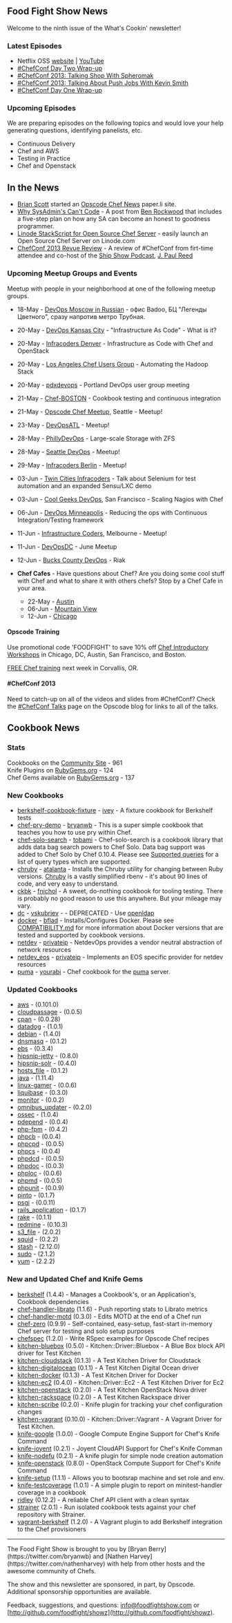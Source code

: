 Food Fight Show News
-------------------
Welcome to the ninth issue of the What's Cookin' newsletter!

### Latest Episodes
* Netflix OSS [website](http://foodfightshow.org/2013/05/netflix-oss.html) | [YouTube](http://www.youtube.com/watch?v=A69uTnfQgB8)
* [\#ChefConf Day Two Wrap-up](http://foodfightshow.org/2013/04/chefconf-day-two-wrap-up.html)
* [\#ChefConf 2013:  Talking Shop With Spheromak](http://foodfightshow.org/2013/04/chefconf-2013-talking-shop-with-spheromak.html)
* [\#ChefConf 2013:  Talking About Push Jobs With Kevin Smith](http://foodfightshow.org/2013/04/chefconf-2013-talking-about-push-jobs-with-kevin-smith.html)
* [\#ChefConf Day One Wrap-up](http://foodfightshow.org/2013/04/chefconf-2013-day-1-wrap-up.html)

### Upcoming Episodes
We are preparing episodes on the following topics and would love your help generating questions, identifying panelists, etc.

* Continuous Delivery
* Chef and AWS
* Testing in Practice
* Chef and Openstack

In the News
-----------

*  [Brian Scott](http://twitter.com/brainscott) started an [Opscode Chef News](http://chef.bscott.me/) paper.li site.
* [Why SysAdmin's Can't Code](http://cuddletech.com/blog/?p=817) - A post from [Ben Rockwood](https://twitter.com/benr) that includes a five-step plan on how any SA can become an honest to goodness programmer.
* [Linode StackScript for Open Source Chef Server](https://www.linode.com/stackscripts/view/?StackScriptID=6566) - easily launch an Open Source Chef Server on Linode.com
* [ChefConf 2013 Revue Review](http://soberbuildengineer.com/blog/2013/05/chefconf-2013-revue-review/) - A review of \#ChefConf from firt-time attendee and co-host of the [Ship Show Podcast](http://theshipshow.com/), [J. Paul Reed](https://twitter.com/SoberBuildEng)

### Upcoming Meetup Groups and Events
Meetup with people in your neighborhood at one of the following meetup groups.

* 18-May - [DevOps Moscow in Russian](http://www.meetup.com/DevOps-Moscow-in-Russian/events/113102122/) - офис Badoo, БЦ "Легенды Цветного", сразу напротив метро Трубная.
* 20-May - [DevOps Kansas City](http://www.meetup.com/DevOps-Kansas-City/events/118381142/) - "Infrastructure As Code" - What is it?
* 20-May - [Infracoders Denver](http://www.meetup.com/Infracoders-Denver/events/118388152/) - Infrastructure as Code with Chef and OpenStack
* 20-May - [Los Angeles Chef Users Group](http://www.meetup.com/Los-Angeles-Chef-Users-Group/events/117028672/) - Automating the Hadoop Stack
* 20-May - [pdxdevops](http://calagator.org/events/1250464204) - Portland DevOps user group meeting
* 21-May - [Chef-BOSTON](http://www.meetup.com/Chef-BOSTON/events/76429592/) - Cookbook testing and continuous integration
* 21-May - [Opscode Chef Meetup](http://www.meetup.com/Opscode-Chef-Meetup/events/117063392/), Seattle - Meetup!
* 23-May - [DevOpsATL](http://www.meetup.com/DevOpsATL/events/113551412/) - Meetup!
* 28-May - [PhillyDevOps](http://phillydevops.org/) - Large-scale Storage with ZFS
* 28-May - [Seattle DevOps](http://www.meetup.com/Seattle-DevOps-Meetup-Group/events/112283222/) - Meetup!
* 29-May - [Infracoders Berlin](http://www.meetup.com/Infracoders-Berlin/events/116452472/) - Meetup!
* 03-Jun - [Twin Cities Infracoders](http://www.meetup.com/Twin-Cities-Infracoders/events/118181862/) - Talk about Selenium for test automation and an expanded Sensu/LXC demo
* 03-Jun - [Cool Geeks DevOps](http://www.meetup.com/Cool-Geeks-DevOps/events/119749612/), San Francisco - Scaling Nagios with Chef
* 06-Jun - [DevOps Minneapolis](http://www.meetup.com/DevOps-Minneapolis/events/117096482/) - Reducing the ops with Continuous Integration/Testing framework
* 11-Jun - [Infrastructure Coders](http://www.meetup.com/Infrastructure-Coders/events/117237112/), Melbourne - Meetup!
* 11-Jun - [DevOpsDC](http://www.meetup.com/DevOpsDC/events/112312272/) - June Meetup
* 12-Jun - [Bucks County DevOps](http://www.meetup.com/Bucks-County-DevOps/events/119675632/) - Riak

* **Chef Cafes** - Have questions about Chef? Are you doing some cool stuff with Chef and what to share it with others chefs?  Stop by a Chef Cafe in your area.
  * 22-May - [Austin](http://austinchefcafe0513-eorg.eventbrite.com/)
  * 06-Jun - [Mountain View](http://www.meetup.com/The-Bay-Area-Chef-User-Group/events/116486342/)
  * 12-Jun - [Chicago](http://www.meetup.com/Chicago-Chef-User-Group/events/dkcfndyrjbrb/)


#### Opscode Training

Use promotional code 'FOODFIGHT' to save 10% off [Chef Introductory Workshops](http://opscode.eventbrite.com/) in Chicago, DC, Austin, San Francisco, and Boston.

[FREE Chef training](http://www.eventbrite.com/event/6364994871) next week in Corvallis, OR.

#### #ChefConf 2013

Need to catch-up on all of the videos and slides from \#ChefConf?  Check the [\#ChefConf Talks](http://www.opscode.com/blog/chefconf-talks/) page on the Opscode blog for links to all of the talks.

Cookbook News<a name="cookbooks"></a>
-------------
### Stats

Cookbooks on the [Community Site](http://community.opscode.com) - 961  
Knife Plugins on [RubyGems.org](http://rubygems.org) - 124  
Chef Gems available on [RubyGems.org](http://rubygems.org) - 137  

### New Cookbooks
* [berkshelf-cookbook-fixture](http://community.opscode.com/cookbooks/berkshelf-cookbook-fixture) - [ivey](http://community.opscode.com/users/ivey) - A fixture cookbook for Berkshelf tests
* [chef-pry-demo](https://github.com/bryanwb/chef-pry-demo) - [bryanwb](https://github.com/bryanwb/) - This is a super simple cookbook that teaches you how to use pry within Chef.
* [chef-solo-search](http://community.opscode.com/cookbooks/chef-solo-search) - [tobami](http://community.opscode.com/users/tobami) - Chef-solo-search is a cookbook library that adds data bag search powers to Chef Solo. Data bag support was added to Chef Solo by Chef 0.10.4. Please see [Supported queries](https://github.com/edelight/chef-solo-search#supported-queries) for a list of query types which are supported.
* [chruby](http://community.opscode.com/cookbooks/chruby) - [atalanta](http://community.opscode.com/users/atalanta) - Installs the Chruby utility for changing between Ruby versions. [Chruby](https://github.com/postmodern/chruby) is a vastly simplified rbenv - it's about 90 lines of code, and very easy to understand.
* [ckbk](http://community.opscode.com/cookbooks/ckbk) - [fnichol](http://community.opscode.com/users/fnichol) - A sweet, do-nothing cookbook for tooling testing.  There is probably no good reason to use this anywhere. But your mileage may vary.
* [dc](http://community.opscode.com/cookbooks/dc) - [vskubriev](http://community.opscode.com/users/vskubriev) -  - DEPRECATED - Use [openldap](http://community.opscode.com/cookbooks/openldap)
* [docker](http://community.opscode.com/cookbooks/docker) - [bflad](http://community.opscode.com/users/bflad) - Installs/Configures Docker. Please see [COMPATIBILITY.md](https://github.com/bflad/chef-docker/blob/master/COMPATIBILITY.md) for more information about Docker versions that are tested and supported by cookbook versions.
* [netdev](http://community.opscode.com/cookbooks/netdev) - [privateip](http://community.opscode.com/users/privateip) - NetdevOps provides a vendor neutral abstraction of network resources
* [netdev_eos](http://community.opscode.com/cookbooks/netdev_eos) - [privateip](http://community.opscode.com/users/privateip) - Implements an EOS specific provider for netdev resources
* [puma](http://community.opscode.com/cookbooks/puma) - [yourabi](http://community.opscode.com/users/yourabi) - Chef cookbook for the [puma](http://puma.io/) server.

### Updated Cookbooks
* [aws](http://community.opscode.com/cookbooks/aws) - (0.101.0)
* [cloudpassage](http://community.opscode.com/cookbooks/cloudpassage) - (0.0.5)
* [cpan](http://community.opscode.com/cookbooks/cpan) - (0.0.28)
* [datadog](http://community.opscode.com/cookbooks/datadog) - (1.0.1)
* [debian](http://community.opscode.com/cookbooks/debian) - (1.4.0)
* [dnsmasq](http://community.opscode.com/cookbooks/dnsmasq) - (0.1.2)
* [ebs](http://community.opscode.com/cookbooks/ebs) - (0.3.4)
* [hipsnip-jetty](http://community.opscode.com/cookbooks/hipsnip-jetty) - (0.8.0)
* [hipsnip-solr](http://community.opscode.com/cookbooks/hipsnip-solr) - (0.4.0)
* [hosts_file](http://community.opscode.com/cookbooks/hosts_file) - (0.1.2)
* [java](http://community.opscode.com/cookbooks/java) - (1.11.4)
* [linux-gamer](http://community.opscode.com/cookbooks/linux-gamer) - (0.0.6)
* [liquibase](http://community.opscode.com/cookbooks/liquibase) - (0.3.0)
* [monitor](http://community.opscode.com/cookbooks/monitor) - (0.0.2)
* [omnibus_updater](http://community.opscode.com/cookbooks/omnibus_updater) - (0.2.0)
* [ossec](http://community.opscode.com/cookbooks/ossec) - (1.0.4)
* [pdepend](http://community.opscode.com/cookbooks/pdepend) - (0.0.4)
* [php-fpm](http://community.opscode.com/cookbooks/php-fpm) - (0.4.2)
* [phpcb](http://community.opscode.com/cookbooks/phpcb) - (0.0.4)
* [phpcpd](http://community.opscode.com/cookbooks/phpcpd) - (0.0.5)
* [phpcs](http://community.opscode.com/cookbooks/phpcs) - (0.0.4)
* [phpdcd](http://community.opscode.com/cookbooks/phpdcd) - (0.0.5)
* [phpdoc](http://community.opscode.com/cookbooks/phpdoc) - (0.0.3)
* [phploc](http://community.opscode.com/cookbooks/phploc) - (0.0.6)
* [phpmd](http://community.opscode.com/cookbooks/phpmd) - (0.0.5)
* [phpunit](http://community.opscode.com/cookbooks/phpunit) - (0.0.9)
* [pinto](http://community.opscode.com/cookbooks/pinto) - (0.1.7)
* [psgi](http://community.opscode.com/cookbooks/psgi) - (0.0.11)
* [rails_application](http://community.opscode.com/cookbooks/rails_application) - (0.1.7)
* [rake](http://community.opscode.com/cookbooks/rake) - (0.1.1)
* [redmine](http://community.opscode.com/cookbooks/redmine) - (0.10.3)
* [s3_file](http://community.opscode.com/cookbooks/s3_file) - (2.0.2)
* [squid](http://community.opscode.com/cookbooks/squid) - (0.2.2)
* [stash](http://community.opscode.com/cookbooks/stash) - (2.12.0)
* [sudo](http://community.opscode.com/cookbooks/sudo) - (2.1.2)
* [yum](http://community.opscode.com/cookbooks/yum) - (2.2.2)


### New and Updated Chef and Knife Gems

* [berkshelf](http://rubygems.org/gems/berkshelf) (1.4.4) - Manages a Cookbook's, or an Application's, Cookbook dependencies
* [chef-handler-librato](http://rubygems.org/gems/chef-handler-librato) (1.1.6) - Push reporting stats to Librato metrics
* [chef-handler-motd](http://rubygems.org/gems/chef-handler-motd) (0.3.0) - Edits MOTD at the end of a Chef run
* [chef-zero](http://rubygems.org/gems/chef-zero) (0.9.9) - Self-contained, easy-setup, fast-start in-memory Chef server for testing and solo setup purposes
* [chefspec](http://rubygems.org/gems/chefspec) (1.2.0) - Write RSpec examples for Opscode Chef recipes
* [kitchen-bluebox](http://rubygems.org/gems/kitchen-bluebox) (0.5.0) - Kitchen::Driver::Bluebox - A Blue Box block API driver for Test Kitchen
* [kitchen-cloudstack](http://rubygems.org/gems/kitchen-cloudstack) (0.1.3) - A Test Kitchen Driver for Cloudstack
* [kitchen-digitalocean](http://rubygems.org/gems/kitchen-digitalocean) (0.1.1) - A Test Kitchen Digital Ocean driver
* [kitchen-docker](http://rubygems.org/gems/kitchen-docker) (0.1.3) - A Test Kitchen Driver for Docker
* [kitchen-ec2](http://rubygems.org/gems/kitchen-ec2) (0.4.0) - Kitchen::Driver::Ec2 - A Test Kitchen Driver for Ec2
* [kitchen-openstack](http://rubygems.org/gems/kitchen-openstack) (0.2.0) - A Test Kitchen OpenStack Nova driver
* [kitchen-rackspace](http://rubygems.org/gems/kitchen-rackspace) (0.2.0) - A Test Kitchen Rackspace driver
* [kitchen-scribe](http://rubygems.org/gems/kitchen-scribe) (0.2.0) - Knife plugin for tracking your chef configuration changes
* [kitchen-vagrant](http://rubygems.org/gems/kitchen-vagrant) (0.10.0) - Kitchen::Driver::Vagrant - A Vagrant Driver for Test Kitchen.
* [knife-google](http://rubygems.org/gems/knife-google) (1.0.0) - Google Compute Engine Support for Chef's Knife Command
* [knife-joyent](http://rubygems.org/gems/knife-joyent) (0.2.1) - Joyent CloudAPI Support for Chef's Knife Comman
* [knife-nodefu](http://rubygems.org/gems/knife-nodefu) (0.2.1) - A knife plugin for simple node creation automation
* [knife-openstack](http://rubygems.org/gems/knife-openstack) (0.8.0) - OpenStack Compute Support for Chef's Knife Command
* [knife-setup](http://rubygems.org/gems/knife-setup) (1.1.1) - Allows you to bootsrap machine and set role and env.
* [knife-testcoverage](http://rubygems.org/gems/knife-testcoverage) (1.0.1) - A simple plugin to report on minitest-handler coverage in a cookbook
* [ridley](http://rubygems.org/gems/ridley) (0.12.2) - A reliable Chef API client with a clean syntax
* [strainer](http://rubygems.org/gems/strainer) (2.0.1) - Run isolated cookbook tests against your chef repository with Strainer.
* [vagrant-berkshelf](http://rubygems.org/gems/vagrant-berkshelf) (1.2.0) - A Vagrant plugin to add Berkshelf integration to the Chef provisioners

<hr />
The Food Fight Show is brought to you by [Bryan Berry](https://twitter.com/bryanwb) and [Nathen Harvey](https://twitter.com/nathenharvey) with help from other hosts and the awesome community of Chefs.

The show and this newsletter are sponsored, in part, by Opscode.  Additional sponsorship opportunities are available.

Feedback, suggestions, and questions:  [info@foodfightshow.com](mailto:info@foodfightshow.com) or  [http://github.com/foodfight/showz](http://github.com/foodfight/showz).
